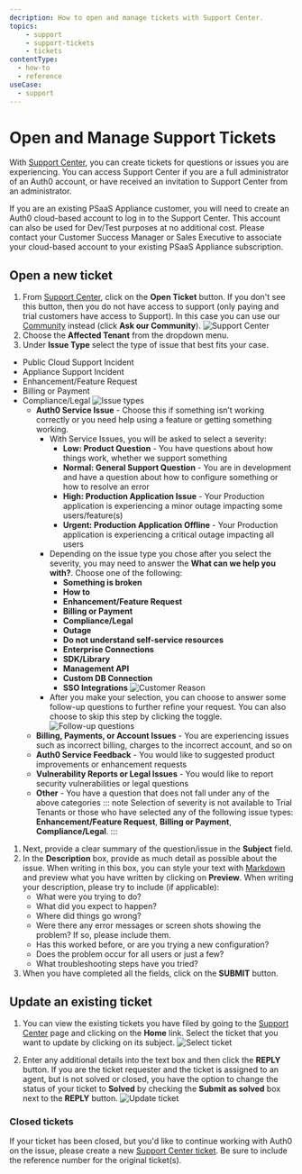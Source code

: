```yaml
---
decription: How to open and manage tickets with Support Center.
topics:
    - support
    - support-tickets
    - tickets
contentType:
  - how-to
  - reference
useCase:
  - support
---
```


# Open and Manage Support Tickets

With [Support Center](${env.DOMAIN_URL_SUPPORT}), you can create tickets for questions or issues you are experiencing. You can access Support Center if you are a full administrator of an Auth0 account, or have received an invitation to Support Center from an administrator. 

If you are an existing PSaaS Appliance customer, you will need to create an Auth0 cloud-based account to log in to the Support Center. This account can also be used for Dev/Test purposes at no additional cost. Please contact your Customer Success Manager or Sales Executive to associate your cloud-based account to your existing PSaaS Appliance subscription.

## Open a new ticket

1. From [Support Center](${env.DOMAIN_URL_SUPPORT}), click on the **Open Ticket** button. If you don't see this button, then you do not have access to support (only paying and trial customers have access to Support). In this case you can use our [Community](https://community.auth0.com/) instead (click **Ask our Community**).
![Support Center](/media/articles/support/open-ticket.png)
1. Choose the **Affected Tenant** from the dropdown menu.
1. Under **Issue Type** select the type of issue that best fits your case.
* Public Cloud Support Incident
* Appliance Support Incident 
* Enhancement/Feature Request
* Billing or Payment 
* Compliance/Legal
![Issue types](/media/articles/support/issue-types.png)
    * **Auth0 Service Issue** - Choose this if something isn’t working correctly or you need help using a feature or getting something working.
        * With Service Issues, you will be asked to select a severity:
            *  **Low: Product Question** - You have questions about how things work, whether we support something
            * **Normal: General Support Question** - You are in development and have a question about how to configure something or how to resolve an error
            * **High: Production Application Issue** - Your Production application is experiencing a minor outage impacting some users/feature(s)
            * **Urgent: Production Application Offline** - Your Production application is experiencing a critical outage impacting all users
        *  Depending on the issue type you chose after you select the severity, you may need to answer the **What can we help you with?**. Choose one of the following:
            * **Something is broken**
            * **How to** 
            * **Enhancement/Feature Request**
            * **Billing or Payment**
            * **Compliance/Legal**
            * **Outage**
            * **Do not understand self-service resources**
            * **Enterprise Connections**
            * **SDK/Library**
            * **Management API**
            * **Custom DB Connection**
            * **SSO Integrations**
![Customer Reason](/media/articles/support/customer-reason.png)
        * After you make your selection, you can choose to answer some follow-up questions to further refine your request. You can also choose to skip this step by clicking the toggle. 
![Follow-up questions](/media/articles/support/follow-up.png)
    * **Billing, Payments, or Account Issues** - You are experiencing issues such as incorrect billing, charges to the incorrect account, and so on
    * **Auth0 Service Feedback** - You would like to suggested product improvements or enhancement requests
    * **Vulnerability Reports or Legal Issues** - You would like to report security vulnerabilities or legal questions
    * **Other** - You have a question that does not fall under any of the above categories
::: note
Selection of severity is not available to Trial Tenants or those who have selected any of the following issue types: **Enhancement/Feature Request**, **Billing or Payment**, **Compliance/Legal**.
:::
1. Next, provide a clear summary of the question/issue in the **Subject** field.
1. In the **Description** box, provide as much detail as possible about the issue. When writing in this box, you can style your text with [Markdown](https://guides.github.com/features/mastering-markdown) and preview what you have written by clicking on **Preview**.
    When writing your description, please try to include (if applicable):
    * What were you trying to do?
    * What did you expect to happen?
    * Where did things go wrong?
    * Were there any error messages or screen shots showing the problem? If so, please include them.
    * Has this worked before, or are you trying a new configuration?
    * Does the problem occur for all users or just a few?
    * What troubleshooting steps have you tried?
1. When you have completed all the fields, click on the **SUBMIT** button.

## Update an existing ticket

1. You can view the existing tickets you have filed by going to the [Support Center](${env.DOMAIN_URL_SUPPORT}) page and clicking on the **Home** link. Select the ticket that you want to update by clicking on its subject.
![Select ticket](/media/articles/support/select-ticket.png)

1. Enter any additional details into the text box and then click the **REPLY** button. If you are the ticket requester and the ticket is assigned to an agent, but is not solved or closed, you have the option to change the status of your ticket to **Solved** by checking the **Submit as solved** box next to the **REPLY** button.
![Update ticket](/media/articles/support/update-ticket.png)

### Closed tickets

If your ticket has been closed, but you'd like to continue working with Auth0 on the issue, please create a new [Support Center ticket](${env.DOMAIN_URL_SUPPORT}). Be sure to include the reference number for the original ticket(s).
